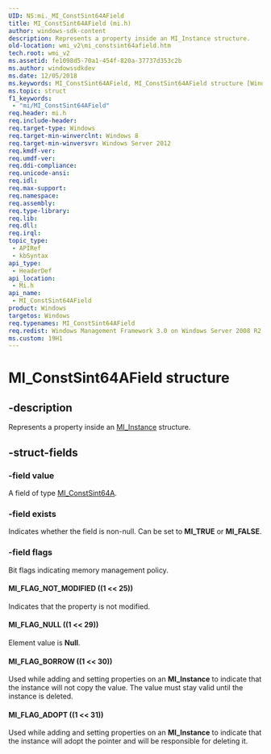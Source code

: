 ```yaml
---
UID: NS:mi._MI_ConstSint64AField
title: MI_ConstSint64AField (mi.h)
author: windows-sdk-content
description: Represents a property inside an MI_Instance structure.
old-location: wmi_v2\mi_constsint64afield.htm
tech.root: wmi_v2
ms.assetid: fe1098d5-70a1-454f-820a-37737d353c2b
ms.author: windowssdkdev
ms.date: 12/05/2018
ms.keywords: MI_ConstSint64AField, MI_ConstSint64AField structure [Windows Management Infrastructure (MI)], MI_FLAG_ADOPT, MI_FLAG_BORROW, MI_FLAG_NOT_MODIFIED, MI_FLAG_NULL, mi/MI_ConstSint64AField, wmi._mi_constsint64afield, wmi_v2.mi_constsint64afield
ms.topic: struct
f1_keywords: 
 - "mi/MI_ConstSint64AField"
req.header: mi.h
req.include-header: 
req.target-type: Windows
req.target-min-winverclnt: Windows 8
req.target-min-winversvr: Windows Server 2012
req.kmdf-ver: 
req.umdf-ver: 
req.ddi-compliance: 
req.unicode-ansi: 
req.idl: 
req.max-support: 
req.namespace: 
req.assembly: 
req.type-library: 
req.lib: 
req.dll: 
req.irql: 
topic_type:
 - APIRef
 - kbSyntax
api_type:
 - HeaderDef
api_location:
 - Mi.h
api_name:
 - MI_ConstSint64AField
product: Windows
targetos: Windows
req.typenames: MI_ConstSint64AField
req.redist: Windows Management Framework 3.0 on Windows Server 2008 R2 with SP1, Windows 7 with SP1, and Windows Server 2008 with SP2
ms.custom: 19H1
---
```


# MI_ConstSint64AField structure


## -description


Represents a property inside an <a href="https://docs.microsoft.com/previous-versions/windows/desktop/api/mi/ns-mi-_mi_instance">MI_Instance</a> structure.


## -struct-fields




### -field value

A field of type <a href="https://docs.microsoft.com/previous-versions/windows/desktop/api/mi/ns-mi-_mi_constsint64a">MI_ConstSint64A</a>.


### -field exists

Indicates whether the field is non-null. Can be set to <b>MI_TRUE</b> or <b>MI_FALSE</b>.


### -field flags

Bit flags indicating memory management policy.



#### MI_FLAG_NOT_MODIFIED ((1 << 25))

Indicates that the property is not modified.



#### MI_FLAG_NULL ((1 << 29))

Element value is <b>Null</b>.



#### MI_FLAG_BORROW ((1 << 30))

Used while adding and setting properties on an <b>MI_Instance</b> to indicate that the instance will not copy the value. The value must stay valid until the instance is deleted.



#### MI_FLAG_ADOPT ((1 << 31))

Used while adding and setting properties on an <b>MI_Instance</b> to indicate that the instance will adopt the pointer and will be responsible for deleting it.


